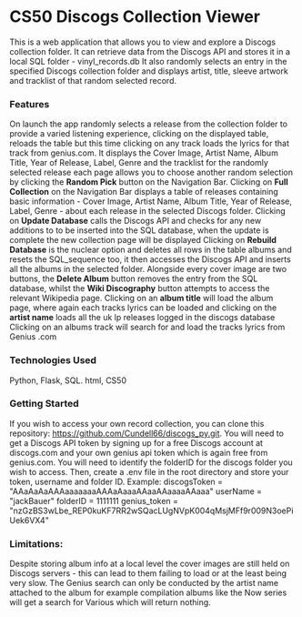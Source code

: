 # CS50 Discogs Collection Viewer

This is a web application that allows you to view and explore a Discogs collection folder.
It can retrieve data from the Discogs API and stores it in a local SQL folder - vinyl_records.db
It also randomly selects an entry in the specified Discogs collection folder and displays artist, title, sleeve artwork and tracklist of that random selected record.

### Features
On launch the app randomly selects a release from the collection folder to provide a varied listening experience, clicking on the displayed table, reloads the table but this time clicking on any track loads the lyrics for that track from genius.com.
It displays the Cover Image, Artist Name, Album Title, Year of Release, Label, Genre and the tracklist for the randomly selected release each page allows you to choose another random selection by clicking the **Random Pick** button on the Navigation Bar.
Clicking on **Full Collection** on the Navigation Bar displays a table of releases containing basic information - Cover Image, Artist Name, Album Title, Year of Release, Label, Genre - about each release in the selected Discogs folder.
Clicking on **Update Database** calls the Discogs API and checks for any new additions to to be inserted into the SQL database, when the update is complete the new collection page will be displayed
Clicking on **Rebuild Database** is the nuclear option and deletes all rows in the table albums and resets the SQL_sequence too, it then accesses the Discogs API and inserts all the albums in the selected folder.
Alongside every cover image are two buttons, the **Delete Album** button removes the entry from the SQL database, whilst the **Wiki Discography** button attempts to access the relevant Wikipedia page.
Clicking on an **album title** will load the album page, where again each tracks lyrics can be loaded and clicking on the **artist name** loads all the uk lp releases logged in the discogs database
Clicking on an albums track will search for and load the tracks lyrics from Genius .com

### Technologies Used
Python,
Flask,
SQL.
html,
CS50

### Getting Started
If you wish to access your own record collection, you can clone this repository: https://github.com/Cundell66/discogs_py.git. You will need to get a Discogs API token by signing up for a free Discogs account at discogs.com and your own genius api token which is again free from genius.com. You will need to identify the folderID for the discogs folder you wish to access.
Then, create a .env file in the root directory and store your token, username and folder ID. Example:
discogsToken = "AAaAaAaAAAaaaaaaaAAAaAaaaAAaaAAaaaaAAaaa"
userName = "jackBauer"
folderID = 1111111
genius_token = "nzGzBS3wLbe_REP0kuKF7RR2wSQacLUgNVpK004qMsjMFf9r009N3oePiUek6VX4"


### Limitations:
Despite storing album info at a local level the cover images are still held on Discogs servers - this can lead to them failing to load or at the least being very slow.
The Genius search can only be conducted by the artist name attached to the album for example compilation albums like the Now series will get a search for Various which will return nothing.